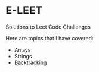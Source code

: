 # E-LEET
Solutions to Leet Code Challenges

Here are topics that I have covered:
* Arrays
* Strings
* Backtracking
